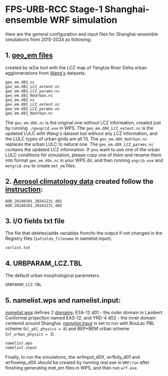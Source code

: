 # FPS-URB-RCC Stage-1 Shanghai-ensemble WRF simulation

Here are the general configuration and input files for Shanghai-ensemble simulations from 2015-2024 as following:

## 1. [geo_em files](https://drive.google.com/file/d/10Q-JQBV9FZX7vV8XWu380Nu2UXwqtcLY/view?usp=drive_link) 

created by w2w tool with the LCZ map of Yangtze River Delta urban agglomerations from [Wang's](https://www.mdpi.com/2072-4292/15/12/3111) datasets:
   
```
geo_em.d01.nc
geo_em.d01_LCZ_extent.nc
geo_em.d01_LCZ_params.nc
geo_em.d01_NoUrban.nc
geo_em.d02.nc
geo_em.d02_LCZ_extent.nc
geo_em.d02_LCZ_params.nc
geo_em.d02_NoUrban.nc
```
The `geo_em.d0X.nc` is the original one without LCZ information, created just by running `./geogrid.exe` in WPS. The `geo_em.d0X_LCZ_extent.nc` is the updated LULC with Wang's dataset but without any LCZ information, and the LULC types of urban grids are all 13. 
The `geo_em.d0X_NoUrban.nc` replaces the urban LULC to natural one. The `geo_em.d0X_LCZ_params.nc` contains the updated LCZ information. If you want to use one of the urban LULC conditions for simulation, please copy one of them and rename them into format `geo_em.d0x.nc` in your WPS dir, 
and then running `ungrib.exe` and `metgrid.exe` to create `met_em` files.

## 2. [Aerosol climatology data](https://drive.google.com/file/d/1kPbRUrIXuw8PmvQbSDM173Arbf7fPiIa/view?usp=drive_link) created follow the [instruction](https://github.com/AEI-CORDyS/aerosols4wrf):
```
AOD_20140101_20241231_d01
AOD_20140101_20241231_d02
```

## 3. I/O fields txt file

The file that deletes/adds variables from/to the output if not changed in the Registry files (`iofields_filename` in namelist.input):
```
varlist.txt
```

## 4. URBPARAM_LCZ.TBL

The default urban morphological parameters.
```
URBPARAM_LCZ.TBL
```

## 5. namelist.wps and namelist.input:

*[namelist.wps](./namelist.wps)* defines 2 [domains](./Stage1_Shanghai_ensemble_domains_final.png): ESA-12 d01 - the outer domain in Lambert Conformal projection named EAS-12, and YRD-4 d02 - the inner domain centered around Shanghai.
*[namelist.input](./namelist.input)* is set to run with BouLac PBL scheme (`bl_pbl_physics = 8`) and BEP+BEM urban scheme (`sf_urban_physics = 3`). 
```
namelist.wps
namelist.input
```


Finally, to run the simulations, the wrfinput_d0X, wrfbdy_d01 and wrflowinp_d0X should be created by running real.exe in `WRF/run` after finishing generating met_em files in WPS, and then run `wrf.exe`.
